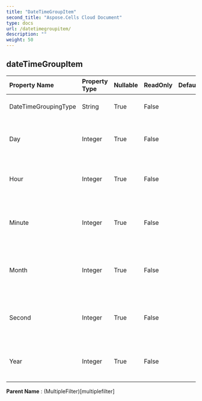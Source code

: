 ```yaml
---
title: "DateTimeGroupItem"
second_title: "Aspose.Cells Cloud Document"
type: docs
url: /datetimegroupitem/
description: ""
weight: 50
---
```


## **dateTimeGroupItem**

 

| Property Name | Property Type | Nullable |  ReadOnly | DefaultValue | Description | 
| :- | :- | :- |:- |  :- | :- |
| DateTimeGroupingType | String | True |  False |  | Gets and sets the group type. |  
| Day | Integer | True |  False |  | Gets and sets the day of the grouped date time. |  
| Hour | Integer | True |  False |  | Gets and sets the hour of the grouped date time. |  
| Minute | Integer | True |  False |  | Gets and sets the minute of the grouped date time. |  
| Month | Integer | True |  False |  | Gets and sets the month of the grouped date time. |  
| Second | Integer | True |  False |  | Gets and sets the second of the grouped date time. |  
| Year | Integer | True |  False |  | Gets and sets the year of the grouped date time. |  

**Parent Name** : (MultipleFilter)[multiplefilter]


